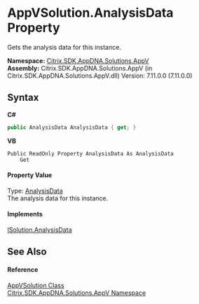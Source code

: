 # AppVSolution.AnalysisData Property 
 

Gets the analysis data for this instance.

**Namespace:**&nbsp;<a href="a638ea88-d709-bd82-5735-d58961438ce5">Citrix.SDK.AppDNA.Solutions.AppV</a><br />**Assembly:**&nbsp;Citrix.SDK.AppDNA.Solutions.AppV (in Citrix.SDK.AppDNA.Solutions.AppV.dll) Version: 7.11.0.0 (7.11.0.0)

## Syntax

**C#**
```csharp
public AnalysisData AnalysisData { get; }
```

**VB**
```vbnet
Public ReadOnly Property AnalysisData As AnalysisData
	Get
```


#### Property Value
Type: <a href="fe908f7b-7099-344a-b618-9df09ab9ce04">AnalysisData</a><br />The analysis data for this instance.

#### Implements
<a href="2cb2393c-3119-9212-889b-f7aea7ac7324">ISolution.AnalysisData</a><br />

## See Also


#### Reference
<a href="d8488114-88aa-585b-c24c-ca05f94c160f">AppVSolution Class</a><br /><a href="a638ea88-d709-bd82-5735-d58961438ce5">Citrix.SDK.AppDNA.Solutions.AppV Namespace</a><br />